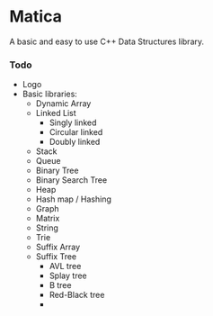 # Matica
A basic and easy to use C++ Data Structures library.

### Todo
- Logo
- Basic libraries:
  - Dynamic Array
  - Linked List
    - Singly linked
    - Circular linked
    - Doubly linked
  - Stack
  - Queue
  - Binary Tree
  - Binary Search Tree
  - Heap
  - Hash map / Hashing
  - Graph
  - Matrix
  - String
  - Trie
  - Suffix Array
  - Suffix Tree
    - AVL tree
    - Splay tree
    - B tree
    - Red-Black tree
    - 